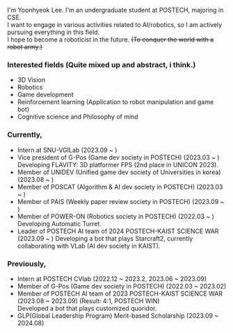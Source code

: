 
I'm Yoonhyeok Lee. I'm an undergraduate student at POSTECH, majoring in CSE.  
I want to engage in various activities related to AI/robotics, so I am actively pursuing everything in this field.  
I hope to become a roboticist in the future. ~~(To conquer the world with a robot army.)~~  

### Interested fields (Quite mixed up and abstract, i think.)
- 3D Vision
- Robotics
- Game development
- Reinforcement learning (Application to robot manipulation and game bot)
- Cognitive science and Philosophy of mind

### Currently,
- Intern at SNU-VGILab (2023.09 ~ )
- Vice president of G-Pos (Game dev society in POSTECH) (2023.03 ~ )    
  Developing FLAVITY: 3D platformer FPS (2nd place in UNICON 2023).
- Member of UNIDEV (Unified game dev society of Universities in korea) (2023.08 ~ )
- Member of POSCAT (Algorithm & AI dev society in POSTECH) (2023.03 ~ )
- Member of PAIS (Weekly paper review society in POSTECH) (2023.09 ~ )
- Member of POWER-ON (Robotics society in POSTECH) (2022.03 ~ )   
  Developing Automatic Turret.
- Leader of POSTECH AI team of 2024 POSTECH-KAIST SCIENCE WAR (2023.09 ~ )
  Developing a bot that plays Starcraft2, currently collaborating with VLab (AI dev society in KAIST).
  
### Previously,
- Intern at POSTECH CVlab (2022.12 ~ 2023.2, 2023.06 ~ 2023.09)
- Member of G-Pos (Game dev society in POSTECH) (2022.03 ~ 2023.02)
- Member of POSTECH AI team of 2023 POSTECH-KAIST SCIENCE WAR (2023.08 ~ 2023.09) (Result: 4:1, POSTECH WIN)  
  Developed a bot that plays customized quoridor. 
- GLP(Global Leadership Program) Merit-based Scholarship (2023.09 ~ 2024.08)
<!--
**a-nodi/a-nodi** is a ✨ _special_ ✨ repository because its `README.md` (this file) appears on your GitHub profile.

Here are some ideas to get you started:

- 🔭 I’m currently working on ...
- 🌱 I’m currently learning ...
- 👯 I’m looking to collaborate on ...
- 🤔 I’m looking for help with ...
- 💬 Ask me about ...
- 📫 How to reach me: ...
- 😄 Pronouns: ...
- ⚡ Fun fact: ...
-->
